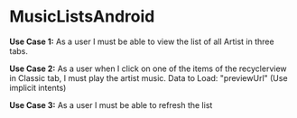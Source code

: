 # MusicListsAndroid

**Use Case 1:** As a user I must be able to view the list of all Artist in three tabs.

**Use Case 2:** As a user when I click on one of the items of the recyclerview in Classic tab, I must play the artist music. Data to Load: "previewUrl"
(Use implicit intents)

**Use Case 3:** As a user I must be able to refresh the list

